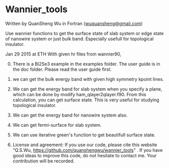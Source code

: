 # Wannier_tools
Written by QuanSheng Wu in Fortran (wuquansheng@gmail.com)

Use wannier functions to get the surface state of slab system 
or edge state of nanowire system or just bulk band. Especially
usefull for topological insulator.

Jan 29 2015 at ETH
With given hr files from wannier90, 

0. There is a Bi2Se3 example in the examples folder. The user guide is in the doc folder. Please read the user guide first. 

1. we can get the bulk energy band with given 
high symmetry kpoint lines. 

2. We can get the energy band for slab system when 
you specify a plane, which can be done by modify ham_qlayer2qlayer.f90. From 
this calculation, you can get surface state. This is very useful for studying
topological insulator. 

3. We can get the energy band for nanowire system also.

4. We can get fermi-surface for slab system. 

5. We can use iterative green's 
function to get beautifull surface state.

6.  License and agreement:
If you use our code, please cite this website “Q.S.Wu, https://github.com/quanshengwu/wannier_tools" . If you have good ideas to improve this code, do not hesitate to contact me. Your contribution will be recorded.

